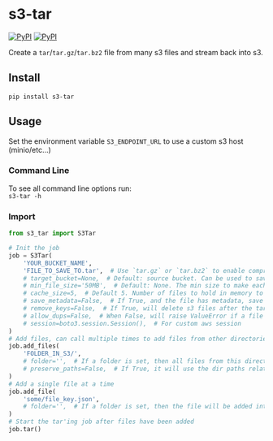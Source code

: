 # s3-tar

[![PyPI](https://img.shields.io/pypi/v/s3-tar.svg)](https://pypi.python.org/pypi/s3-tar)
[![PyPI](https://img.shields.io/pypi/l/s3-tar.svg)](https://pypi.python.org/pypi/s3-tar)  


Create a `tar`/`tar.gz`/`tar.bz2` file from many s3 files and stream back into s3.   

## Install
`pip install s3-tar`


## Usage

Set the environment variable `S3_ENDPOINT_URL` to use a custom s3 host (minio/etc...)


### Command Line
To see all command line options run:  
`s3-tar -h`


### Import
```python
from s3_tar import S3Tar

# Init the job
job = S3Tar(
    'YOUR_BUCKET_NAME',
    'FILE_TO_SAVE_TO.tar',  # Use `tar.gz` or `tar.bz2` to enable compression
    # target_bucket=None,  # Default: source bucket. Can be used to save the archive into a different bucket
    # min_file_size='50MB',  # Default: None. The min size to make each tar file [B,KB,MB,GB,TB]. If set, a number will be added to each file name
    # cache_size=5,  # Default 5. Number of files to hold in memory to be processed
    # save_metadata=False,  # If True, and the file has metadata, save a file with the same name using the suffix of `.metadata.json`
    # remove_keys=False,  # If True, will delete s3 files after the tar is created
    # allow_dups=False,  # When False, will raise ValueError if a file will overwrite another in the tar file, set to True to ignore 
    # session=boto3.session.Session(),  # For custom aws session
)
# Add files, can call multiple times to add files from other directories
job.add_files(
    'FOLDER_IN_S3/',
    # folder='',  # If a folder is set, then all files from this directory will be added into that folder in the tar file
    # preserve_paths=False,  # If True, it will use the dir paths relative to the input path inside the tar file
)
# Add a single file at a time
job.add_file(
    'some/file_key.json',
    # folder='',  # If a folder is set, then the file will be added into that folder in the tar file
)
# Start the tar'ing job after files have been added
job.tar()
```
